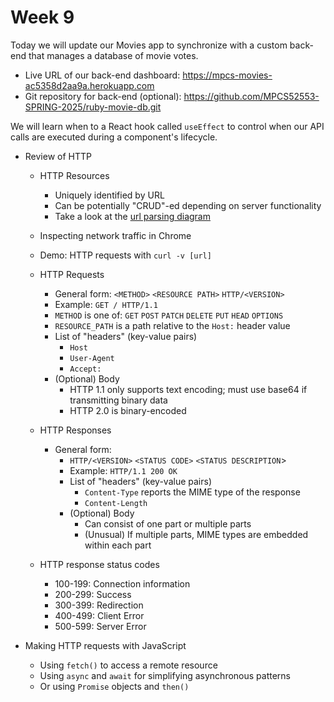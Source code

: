 # Week 9

Today we will update our Movies app to synchronize with a custom back-end that manages
a database of movie votes.

* Live URL of our back-end dashboard: https://mpcs-movies-ac5358d2aa9a.herokuapp.com
* Git repository for back-end (optional): https://github.com/MPCS52553-SPRING-2025/ruby-movie-db.git

We will learn when to a React hook called `useEffect` to control when 
our API calls are executed during a component's lifecycle.

* Review of HTTP 
  * HTTP Resources
    * Uniquely identified by URL
    * Can be potentially "CRUD"-ed depending on server functionality
    * Take a look at the [url parsing diagram](url_structure.png)
  * Inspecting network traffic in Chrome
  * Demo: HTTP requests with `curl -v [url]` 
  
  * HTTP Requests
    * General form: `<METHOD>` `<RESOURCE PATH>` `HTTP/<VERSION>`
    * Example: `GET / HTTP/1.1`
    * `METHOD` is one of: `GET` `POST` `PATCH` `DELETE` `PUT` `HEAD` `OPTIONS`
    * `RESOURCE_PATH` is a path relative to the `Host:` header value 
    * List of "headers" (key-value pairs)
      * `Host`
      * `User-Agent`
      * `Accept:`
    * (Optional) Body
      * HTTP 1.1 only supports text encoding; must use base64 if transmitting binary data
      * HTTP 2.0 is binary-encoded

  * HTTP Responses
    * General form: 
      * `HTTP/<VERSION>` `<STATUS CODE>` `<STATUS DESCRIPTION`>
      * Example: `HTTP/1.1 200 OK`
      * List of "headers" (key-value pairs)
        * `Content-Type` reports the MIME type of the response
        * `Content-Length`
      * (Optional) Body
        * Can consist of one part or multiple parts
        * (Unusual) If multiple parts, MIME types are embedded within each part

  * HTTP response status codes
    * 100-199: Connection information
    * 200-299: Success
    * 300-399: Redirection
    * 400-499: Client Error
    * 500-599: Server Error

* Making HTTP requests with JavaScript
  * Using `fetch()` to access a remote resource
  * Using `async` and `await` for simplifying asynchronous patterns
  * Or using `Promise` objects and `then()`

